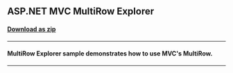 ## ASP.NET MVC MultiRow Explorer
#### [Download as zip](https://downgit.github.io/#/home?url=https://github.com/GrapeCity/ComponentOne-ASPNET-MVC-Samples/tree/master/MultiRowExplorer/MultiRowExplorer)
____
#### MultiRow Explorer sample demonstrates how to use MVC's MultiRow.
____
